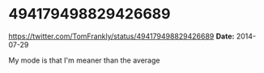 # 494179498829426689
https://twitter.com/TomFrankly/status/494179498829426689
**Date:** 2014-07-29

My mode is that I'm meaner than the average
